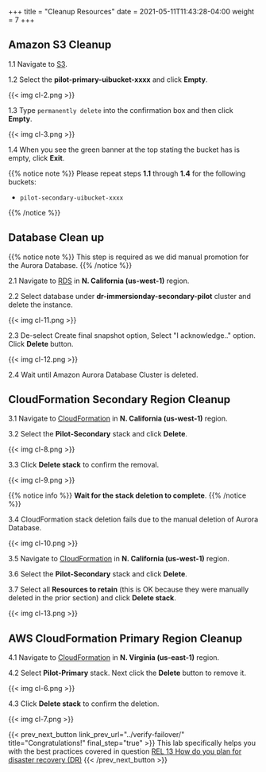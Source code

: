 +++
title = "Cleanup Resources"
date =  2021-05-11T11:43:28-04:00
weight = 7
+++

## Amazon S3 Cleanup

1.1 Navigate to [S3](https://us-east-1.console.aws.amazon.com/s3/home?region=us-east-1#/).

1.2 Select the **pilot-primary-uibucket-xxxx** and click **Empty**.

{{< img cl-2.png >}}

1.3 Type `permanently delete` into the confirmation box and then click **Empty**.

{{< img cl-3.png >}}

1.4 When you see the green banner at the top stating the bucket has is empty, click **Exit**.

{{% notice note %}}
Please repeat steps **1.1** through **1.4** for the following buckets:

- `pilot-secondary-uibucket-xxxx`

{{% /notice %}}

## Database Clean up

{{% notice note %}}
This step is required as we did manual promotion for the Aurora Database.
{{% /notice %}}

2.1 Navigate to [RDS](https://us-west-1.console.aws.amazon.com/rds/home?region=us-west-1#/) in **N. California (us-west-1)** region.

2.2 Select database under **dr-immersionday-secondary-pilot** cluster and delete the instance.

{{< img cl-11.png >}}

2.3 De-select Create final snapshot option, Select "I acknowledge.." option. Click **Delete** button.

{{< img cl-12.png >}}

2.4 Wait until Amazon Aurora Database Cluster is deleted.

## CloudFormation Secondary Region Cleanup

3.1 Navigate to [CloudFormation](https://us-west-1.console.aws.amazon.com/cloudformation/home?region=us-west-1#/) in **N. California (us-west-1)** region.

3.2 Select the **Pilot-Secondary** stack and click **Delete**.

{{< img cl-8.png >}}

3.3 Click **Delete stack** to confirm the removal.

{{< img cl-9.png >}}

{{% notice info %}}
**Wait for the stack deletion to complete**.
{{% /notice %}}

3.4 CloudFormation stack deletion fails due to the manual deletion of Aurora Database.

{{< img cl-10.png >}}

3.5 Navigate to [CloudFormation](https://us-west-1.console.aws.amazon.com/cloudformation/home?region=us-west-1#/) in **N. California (us-west-1)** region.

3.6 Select the **Pilot-Secondary** stack and click **Delete**.

3.7 Select all **Resources to retain** (this is OK because they were manually deleted in the prior section) and click **Delete stack**.

{{< img cl-13.png >}}

## AWS CloudFormation Primary Region Cleanup

4.1 Navigate to [CloudFormation](https://us-east-1.console.aws.amazon.com/cloudformation/home?region=us-east-1#/) in **N. Virginia (us-east-1)** region.

4.2 Select **Pilot-Primary** stack.  Next click the **Delete** button to remove it.

{{< img cl-6.png >}}

4.3 Click **Delete stack** to confirm the deletion.

{{< img cl-7.png >}}

{{< prev_next_button link_prev_url="../verify-failover/" title="Congratulations!" final_step="true" >}}
This lab specifically helps you with the best practices covered in question [REL 13  How do you plan for disaster recovery (DR)](https://docs.aws.amazon.com/wellarchitected/latest/framework/a-failure-management.html)
{{< /prev_next_button >}}
